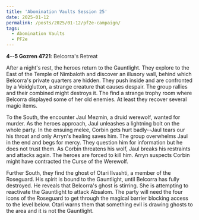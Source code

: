 ```yaml
---
title: 'Abomination Vaults Session 25'
date: 2025-01-12
permalink: /posts/2025/01-12/pf2e-campaign/
tags:
  - Abomination Vaults
  - PF2e
---
```



**4--5 Gozren 4721**: Belcorra's Retreat

After a night's rest, the heroes return to the Gauntlight. They explore to the East of the Temple of Nimbaloth and discover an illusory wall, behind which Belcorra's private quarters are hidden. They push inside and are confronted by a Voidglutton, a strange creature that causes despair. The group rallies and their combined might destroys it. The find a strange trophy room where Belcorra displayed some of her old enemies. At least they recover several magic items.

To the South, the encounter Jaul Mezmin, a druid werewolf, wanted for murder. As the heroes approach, Jaul unleashes a lightning bolt on the whole party. In the ensuing melee, Corbin gets hurt badly--Jaul tears our his throat and only Arryn's healing saves him. The group overwhelms Jaul in the end and begs for mercy. They question him for information but he does not trust them. As Corbin threatens his wolf, Jaul breaks his restraints and attacks again. The heroes are forced to kill him. Arryn suspects Corbin might have contracted the Curse of the Werewolf.

Further South, they find the ghost of Otari Ilvashti, a member of the Roseguard. His spirit is bound to the Gauntlight, until Belcorra has fully destroyed. He reveals that Belcorra's ghost is stirring. She is attempting to reactivate the Gauntlight to attack Absalom. The party will need the four icons of the Roseguard to get through the magical barrier blocking access to the level below. Otari warns them that something evil is drawing ghosts to the area and it is not the Gauntlight. 